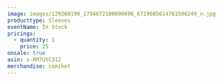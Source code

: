 ```yaml
---
image: images/129260190_1794672180690696_6719605614761506249_n.jpg
producttype: Sleeves
eventName: In Stock
pricings:
  - quantity: 1
    price: 25
onsale: true
asin: s-RM7UtC312
merchandise: comiket
---
```

